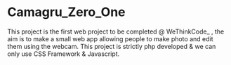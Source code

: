 # Camagru_Zero_One
This project is the first web project to be completed @ WeThinkCode_ , the aim is to make a small web app allowing people to make photo and edit them using the webcam. This project is strictly php developed &amp; we can only use CSS Framework & Javascript.
